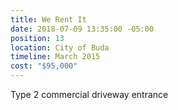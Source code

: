 ```yaml
---
title: We Rent It
date: 2018-07-09 13:35:00 -05:00
position: 13
location: City of Buda
timeline: March 2015
cost: "$95,000"
---
```


Type 2 commercial driveway entrance